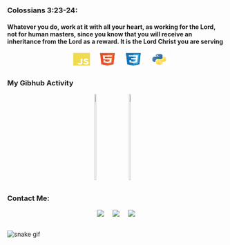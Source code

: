 ### Colossians 3:23-24:
#### Whatever you do, work at it with all your heart, as working for the Lord, not for human masters, since you know that you will receive an inheritance from the Lord as a reward. It is the Lord Christ you are serving

<div style="display: flex; justify-content: center; align-items: center; gap: 20px;"><br>
  <img align="center" alt="Js" height="30" width="40" src="https://raw.githubusercontent.com/devicons/devicon/master/icons/javascript/javascript-plain.svg">
  <img align="center" alt="HTML" height="30" width="40" src="https://raw.githubusercontent.com/devicons/devicon/master/icons/html5/html5-original.svg">
  <img align="center" alt="CSS" height="30" width="40" src="https://raw.githubusercontent.com/devicons/devicon/master/icons/css3/css3-original.svg">
  <img align="center" alt="Python" height="30" width="40" src="https://raw.githubusercontent.com/devicons/devicon/master/icons/python/python-original.svg">
</div>

##

### My Gibhub Activity
<div style="display: flex; justify-content: center; align-items: center; gap: 60px;">
  <a href="https://github.com/gustavoacs2000/github-readme-stats">
    <img height="200" width="40%" src="https://github-readme-stats.vercel.app/api?username=gustavoacs2000&theme=gruvbox_light" />
  </a>
  <a href="https://github.com/gustavoacs2000/convoychat" >
    <img height="200" width="31.5%" src="https://github-readme-stats.vercel.app/api/top-langs?username=anuraghazra&layout=compact&langs_count=8&&theme=gruvbox_light&hide_progress=true" />
  </a>
</div>

##

### Contact Me:
<div style="display: flex; justify-content: center; align-items: center; gap: 20px;"> 
  <a href = "mailto:gustavoacs2000@gmail.com"><img src="https://img.shields.io/badge/Gmail-D14836?style=for-the-badge&logo=gmail&logoColor=white" target="_blank"></a>
  <a href="https://www.linkedin.com/in/gustavo-alexandre-cardoso-de-sousa-02b2141b0/" target="_blank"><img src="https://img.shields.io/badge/-LinkedIn-%230077B5?style=for-the-badge&logo=linkedin&logoColor=white" target="_blank"></a> 
  <a href="https://wa.me/61995090622" target="_blank"><img src="https://img.shields.io/badge/WhatsApp-25D366?style=for-the-badge&logo=whatsapp&logoColor=white)" target="_blank"></a> 
</div>

##

![snake gif](https://github.com/gustavoacs2000/gustavoacs2000/blob/output/github-contribution-grid-snake.svg)

